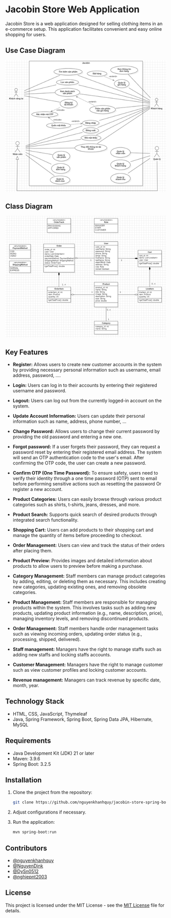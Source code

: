 # Jacobin Store Web Application

Jacobin Store is a web application designed for selling clothing items in an e-commerce setup. This application facilitates convenient and easy online shopping for users.

## Use Case Diagram

![Use Case Diagram](./assets/usecase_diagram.png)

## Class Diagram

![Class Diagram](./assets/class_diagram.png)

## Key Features

- **Register:** Allows users to create new customer accounts in the system by providing necessary personal information such as username, email address, password, ....

- **Login:** Users can log in to their accounts by entering their registered username and password.

- **Logout:** Users can log out from the currently logged-in account on the system.

- **Update Account Information:** Users can update their personal information such as name, address, phone number, ...

- **Change Password:** Allows users to change their current password by providing the old password and entering a new one.

- **Forgot password:** If a user forgets their password, they can request a password reset by entering their registered email address. The system will send an OTP authentication code to the user's email. After confirming the OTP code, the user can create a new password.

- **Confirm OTP (One Time Password):** To ensure safety, users need to verify their identity through a one time password (OTP) sent to email before performing sensitive actions such as resetting the password Or register a new account.

- **Product Categories:** Users can easily browse through various product categories such as shirts, t-shirts, jeans, dresses, and more.

- **Product Search:** Supports quick search of desired products through integrated search functionality.

- **Shopping Cart:** Users can add products to their shopping cart and manage the quantity of items before proceeding to checkout.

- **Order Management:** Users can view and track the status of their orders after placing them.

- **Product Preview:** Provides images and detailed information about products to allow users to preview before making a purchase.

- **Category Management:** Staff members can manage product categories by adding, editing, or deleting them as necessary. This includes creating new categories, updating existing ones, and removing obsolete categories.

- **Product Management:** Staff members are responsible for managing products within the system. This involves tasks such as adding new products, updating product information (e.g., name, description, price), managing inventory levels, and removing discontinued products.

- **Order Management:** Staff members handle order management tasks such as viewing incoming orders, updating order status (e.g., processing, shipped, delivered).

- **Staff management:** Managers have the right to manage staffs such as adding new staffs and locking staffs accounts.

- **Customer Management:** Managers have the right to manage customer such as view customer profiles and locking customer accounts.

- **Revenue management:** Managers can track revenue by specific date, month, year.

## Technology Stack

- HTML, CSS, JavaScript, Thymeleaf
- Java, Spring Framework, Spring Boot, Spring Data JPA, Hibernate, MySQL

## Requirements

- Java Development Kit (JDK) 21 or later
- Maven: 3.9.6
- Spring Boot: 3.2.5

## Installation

1. Clone the project from the repository:

    ```sh
    git clone https://github.com/nguyenkhanhquy/jacobin-store-spring-boot
    ```

2. Adjust configurations if necessary.

3. Run the application:

    ```sh
    mvn spring-boot:run
    ```

## Contributors

- [@nguyenkhanhquy](https://github.com/nguyenkhanhquy)
- [@NguyenDink](https://github.com/NguyenDink)
- [@DySn0512](https://github.com/DySn0512)
- [@nghiepnt2003](https://github.com/nghiepnt2003)

## License

This project is licensed under the MIT License - see the [MIT License](https://github.com/nguyenkhanhquy/jacobin-store-spring-boot/blob/main/LICENSE) file for details.
